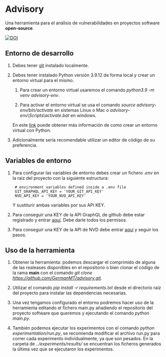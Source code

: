 # Advisory
Una herramienta para el análisis de vulnerabilidades en proyectos software **open-source**.

[![DOI](https://zenodo.org/badge/484736338.svg)](https://zenodo.org/badge/latestdoi/484736338)

## Entorno de desarrollo
1. Debes tener [git](https://git-scm.com/) instalado localmente. 

2. Debes tener instalado Python versión 3.9.12 de forma local y crear un entorno virtual para el mismo.

    1. Para crear un entorno virtual usaremos el comando *python3.9 -m venv advisory-env*.

    2. Para activar el entorno virtual se usa el comando *source advisory-env/bin/activate* en sistemas Linux o Mac o *advisory-env\Scripts\activate.bat* en windows.

    En este [link](https://docs.python.org/3/library/venv.html) puede obtener más información de como crear un entorno virtual con Python.

4. Adicionalmente sería recomendable utilizar un editor de código de su preferencia.

## Variables de entorno

1. Para configurar las variables de entorno debes crear un fichero *.env* en la raiz del proyecto con la siguiente estructura:
   ```
    # environment variables defined inside a .env file
    GIT_GRAPHQL_API_KEY = 'YOUR_GIT_API_KEY'
    NVD_API_KEY = 'YOUR_NVD_API_KEY'
   ```
    Y sustiturir ambas variables por sus API KEY.

2. Para conseguir una KEY de la API GraphQL de github debe estar registrado y entrar [aquí](https://github.com/settings/tokens). Debe darle todos los permisos.

3. Para conseguir una KEY de la API de NVD debe entrar [aquí](https://nvd.nist.gov/developers/request-an-api-key) y seguir los pasos.

## Uso de la herramienta
1. Obtener la herramienta: podemos descargar el comprimido de alguna de las realeases disponibles en el repositorio o bien clonar el código de la rama **main** con el comando *git clone https://github.com/GermanMT/advisory.git*.

2. Utilizar el comando *pip install -r requirements.txt* desde el directorio raíz del proyecto para instalar las dependencias necesarias.

3. Una vez tengamos configurado el entorno podremos hacer uso de la herramienta editando el fichero main.py añadiendo el repositorio del proyecto software que queremos y ejecutando el comando *python main.py*.

4. También podemos ejecutar los experimentos con el comando *python experimentation/run.py*, se recomienda modificar el archivo run.py para correr cada experimento individualmente, ya que son pesados. En la carpeta de *../experiments/results/* se encuentran los ficheros generados la última vez que se ejecutaron los experimentos.